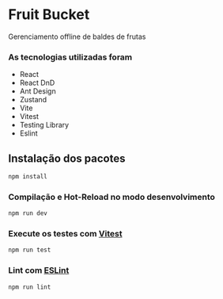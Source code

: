 # Fruit Bucket

Gerenciamento offline de baldes de frutas

### As tecnologias utilizadas foram

- React
- React DnD
- Ant Design
- Zustand
- Vite
- Vitest
- Testing Library
- Eslint

## Instalação dos pacotes

```sh
npm install
```

### Compilação e Hot-Reload no modo desenvolvimento

```sh
npm run dev
```

### Execute os testes com [Vitest](https://vitest.dev/)

```sh
npm run test
```

### Lint com [ESLint](https://eslint.org/)

```sh
npm run lint
```

